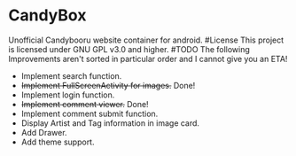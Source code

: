 # CandyBox
Unofficial Candybooru website container for android.
#License
This project is licensed under GNU GPL v3.0 and higher.
#TODO
The following Improvements aren't sorted in particular order and I cannot give you an ETA!
* Implement search function.
* <s>Implement FullScreenActivity for images.</s> Done!
* Implement login function.
* <s>Implement comment viewer.</s> Done!
* Implement comment submit function.
* Display Artist and Tag information in image card.
* Add Drawer.
* Add theme support.
